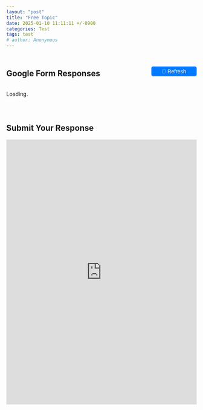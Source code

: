 ```yaml
---
layout: "post"
title: "Free Topic"
date: 2025-01-10 11:11:11 +/-0900
categories: Test
tags: test
# author: Anonymous
---
```


<div class="header-container">
  <h2>Google Form Responses</h2>
  <button id="refresh-btn">🔄 Refresh</button>
</div>

<p id="loading-text">Loading<span id="dots">.</span></p> <!-- Animated Loading Message -->

<!-- Thread Container -->
<div id="thread-container">
  <!-- Posts will be inserted here -->
</div>

<!-- Embedded Google Form -->
<h2>Submit Your Response</h2>
<div class="form-container">
  <iframe 
    src="https://docs.google.com/forms/d/e/1FAIpQLSe0rQT2BzGW0gAgBDAxLqp75eFzggi3d5O5Fs3hi5sKZzLhdw/viewform?embedded=true" 
    width="100%" height="700" frameborder="0" marginheight="0" marginwidth="0">
    Loading...
  </iframe>
</div>

<script>
// Function to animate "Loading..." dots
let dotCount = 1;
const dotsElement = document.getElementById("dots");
const loadingText = document.getElementById("loading-text");

function animateDots() {
    dotCount = (dotCount % 3) + 1; // Cycle through 1, 2, 3 dots
    dotsElement.textContent = ".".repeat(dotCount);
}
const dotInterval = setInterval(animateDots, 500); // Change every 500ms

async function fetchGoogleSheet() {
    const url = "https://script.google.com/macros/s/AKfycbx8W5ai_VFcBPTUlFQvOqDlPvXRVfyrZTC11yGFEUx0cUfFYsFVf11gvlQtF0W2wli-3Q/exec";

    try {
        const response = await fetch(url);
        const data = await response.json();

        const threadContainer = document.getElementById("thread-container");
        threadContainer.innerHTML = ""; // Clear previous data

        let posts = data.slice(1).reverse(); // Reverse so latest is on top
        let visiblePosts = posts.slice(0, 10); // Show first 10 posts

        function createPost(row) {
            let post = document.createElement("div");
            post.classList.add("post");

            let timestamp = document.createElement("p");
            timestamp.classList.add("timestamp");
            timestamp.textContent = convertToKST(row.Column1); // Convert time to KST

            let title = document.createElement("h3");
            title.textContent = row.Column2.length > 200 
                                ? row.Column2.substring(0, 200) + "..." 
                                : row.Column2; // Limit title to 200 chars

            let content = document.createElement("p");
            const contentText = row.Column3;

            if (contentText.length > 500) {
                const shortText = contentText.substring(0, 500) + "...";
                content.innerHTML = `<span class="short-text">${shortText}</span>
                                     <span class="full-text hidden">${contentText}</span>
                                     <button class="read-more-btn">Read More</button>`;
            } else {
                content.textContent = contentText;
            }

            post.appendChild(timestamp);
            post.appendChild(title);
            post.appendChild(content);

            return post;
        }

        visiblePosts.forEach(row => threadContainer.appendChild(createPost(row)));

        if (posts.length > 10) {
            let showMoreBtn = document.createElement("button");
            showMoreBtn.textContent = "Show More Posts";
            showMoreBtn.classList.add("show-more-btn");
            threadContainer.appendChild(showMoreBtn);

            showMoreBtn.addEventListener("click", function() {
                posts.slice(10).forEach(row => threadContainer.appendChild(createPost(row)));
                showMoreBtn.remove(); // Remove button after showing all posts
            });
        }

        // Add event listeners for "Read More" buttons
        document.querySelectorAll('.read-more-btn').forEach(button => {
            button.addEventListener('click', function() {
                const post = this.parentElement;
                post.querySelector('.short-text').classList.add('hidden');
                post.querySelector('.full-text').classList.remove('hidden');
                this.remove(); // Remove the "Read More" button after clicking
            });
        });

        loadingText.style.display = "none"; // Hide loading text
        clearInterval(dotInterval); 

    } catch (error) {
        console.error("Error fetching Google Sheet:", error);
        loadingText.textContent = "Failed to load data!";
        clearInterval(dotInterval);
    }
}

// Refresh button functionality with animated dots
  document.getElementById("refresh-btn").addEventListener("click", function() {
      let refreshBtn = document.getElementById("refresh-btn");
      let dotCount = 0;
      
      refreshBtn.disabled = true; // Disable button to prevent multiple clicks

      // Function to animate "Refreshing..."
      function animateDots() {
          dotCount = (dotCount % 3) + 1; // Cycle through 1, 2, 3 dots
          refreshBtn.textContent = "🔄 Refreshing" + ".".repeat(dotCount);
      }

      // Start the animation every 500ms
      let dotInterval = setInterval(animateDots, 500);

      // Call fetch function and reset button after completion
      fetchGoogleSheet().then(() => {
          clearInterval(dotInterval); // Stop dot animation
          refreshBtn.textContent = "🔄 Refresh"; // Reset button text
          refreshBtn.disabled = false; // Enable button again
      });
  });


// Function to convert UTC timestamp to KST (UTC+9)
function convertToKST(utcDateStr) {
    const utcDate = new Date(utcDateStr);
    utcDate.setHours(utcDate.getHours() + 9);
    return utcDate.toISOString().replace("T", " ").split(".")[0]; // Format: YYYY-MM-DD HH:mm:ss
}

// Load data when the page is loaded
document.addEventListener("DOMContentLoaded", fetchGoogleSheet);
</script>

<!-- Custom Styling for Thread Format -->
<style>
  /* Thread Container */
  #thread-container {
    max-width: 800px;
    margin: 20px auto;
    padding: 10px;
    display: flex;
    flex-direction: column;
  }

  /* Individual Post */
  .post {
    border: 1px solid #ccc;
    padding: 15px;
    margin-bottom: 10px;
    border-radius: 5px;
  }

  /* Timestamp - Reduce margin below */
  .timestamp {
    font-size: 12px;
    color: #777;
    margin-bottom: 15px; /* Remove bottom margin */
    padding-bottom: 0px; /* Remove extra spacing */
    line-height: 1.2; /* Adjust spacing */
  }

  /* Title - Remove extra spacing */
  h3 {
    margin-top: 2px !important; /* Reduce top margin */
    margin-bottom: 15px !important; /* Reduce bottom margin */
    padding-top: 0px !important;
    padding-bottom: 0px !important;
    line-height: 1.2; /* Make text closer together */
  }

  p {
    margin: 5px 0;
  }

  /* Responsive Design for Mobile */
  @media (max-width: 768px) {
    .post {
      padding: 10px;
    }
  }
  /* Header Container for Alignment */
.header-container {
  display: flex;
  justify-content: space-between; /* Pushes refresh button to far right */
  align-items: center;
  width: 100%;
  max-width: 800px;
  margin: 0 auto;
  padding: 10px 0;
}

/* Refresh Button Styling */
#refresh-btn {
  padding: 5px 10px;
  font-size: 14px;
  background-color: #007bff; /* Blue button */
  color: white;
  border: none;
  border-radius: 5px;
  cursor: pointer;
  transition: background 0.3s;
  min-width: 120px; /* Ensures text doesn't shift when animating */
  text-align: center;
}

#refresh-btn:hover {
  background-color: #0056b3; /* Darker blue on hover */
}

#refresh-btn:disabled {
  background-color: #6c757d; /* Greyed out when refreshing */
  cursor: not-allowed;
}
.hidden {
  display: none;
}

.read-more-btn {
  margin-top: 5px;
  padding: 5px 10px;
  background-color: #007bff;
  color: white;
  border: none;
  border-radius: 5px;
  cursor: pointer;
  font-size: 12px;
  transition: background 0.3s;
}

.read-more-btn:hover {
  background-color: #0056b3;
}

.show-more-btn {
  margin-top: 10px;
  padding: 8px 12px;
  background-color: #28a745; /* Green button */
  color: white;
  border: none;
  border-radius: 5px;
  cursor: pointer;
  font-size: 14px;
  transition: background 0.3s;
}

.show-more-btn:hover {
  background-color: #218838; /* Darker green on hover */
}


</style>